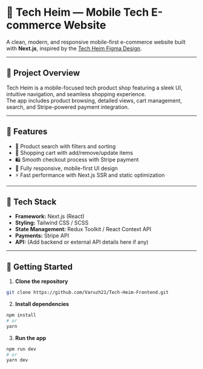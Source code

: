 # 🛒 Tech Heim — Mobile Tech E-commerce Website

A clean, modern, and responsive mobile-first e-commerce website built with **Next.js**, inspired by the [Tech Heim Figma Design](https://www.figma.com/design/l7JhsiJj60XSt8MjPoRvYl/Tech-Heim-%7C-Mobile---Tech-Website--Community-?node-id=1089-2600&p=f&t=9k6MAsFQKj44Yriw-0).

---

## 🎯 Project Overview

Tech Heim is a mobile-focused tech product shop featuring a sleek UI, intuitive navigation, and seamless shopping experience.  
The app includes product browsing, detailed views, cart management, search, and Stripe-powered payment integration.

---

## 🚀 Features

- 🔎 Product search with filters and sorting  
- 🛒 Shopping cart with add/remove/update items  
- 🛍️ Smooth checkout process with Stripe payment  
- 📱 Fully responsive, mobile-first UI design  
- ⚡ Fast performance with Next.js SSR and static optimization  

---

## 🧰 Tech Stack

- **Framework:** Next.js (React)  
- **Styling:** Tailwind CSS / SCSS  
- **State Management:** Redux Toolkit / React Context API  
- **Payments:** Stripe API  
- **API:** (Add backend or external API details here if any)  

---

## 🚀 Getting Started

1. **Clone the repository**

```bash
git clone https://github.com/Varuzh21/Tech-Heim-Frontend.git
```

2. **Install dependencies**

```bash
npm install
# or
yarn
```

3. **Run the app**

```bash
npm run dev
# or
yarn dev
```
